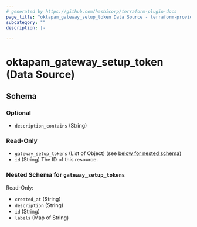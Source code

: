 ```yaml
---
# generated by https://github.com/hashicorp/terraform-plugin-docs
page_title: "oktapam_gateway_setup_token Data Source - terraform-provider-oktapam"
subcategory: ""
description: |-
  
---
```


# oktapam_gateway_setup_token (Data Source)





<!-- schema generated by tfplugindocs -->
## Schema

### Optional

- `description_contains` (String)

### Read-Only

- `gateway_setup_tokens` (List of Object) (see [below for nested schema](#nestedatt--gateway_setup_tokens))
- `id` (String) The ID of this resource.

<a id="nestedatt--gateway_setup_tokens"></a>
### Nested Schema for `gateway_setup_tokens`

Read-Only:

- `created_at` (String)
- `description` (String)
- `id` (String)
- `labels` (Map of String)


